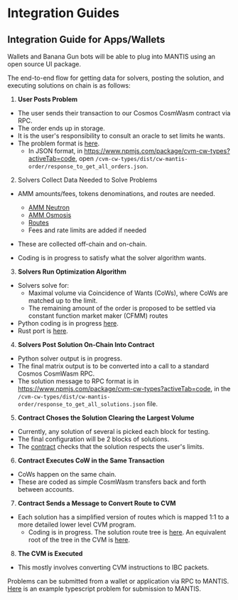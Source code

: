 # Integration Guides

## Integration Guide for Apps/Wallets
Wallets and Banana Gun bots will be able to plug into MANTIS using an open source UI package.

The end-to-end flow for getting data for solvers, posting the solution, and executing solutions on chain is as follows:

1. **User Posts Problem**
- The user sends their transaction to our Cosmos CosmWasm contract via RPC.
- The order ends up in storage.
- It is the user's responsibility to consult an oracle to set limits he wants.
- The problem format is [here](https://github.com/ComposableFi/composable/blob/f65076f5fcf2f0903b3d21e62ba22d7ba91c0c9f/code/xcvm/cosmwasm/contracts/order/src/lib.rs#L65).
  - In JSON format, in https://www.npmjs.com/package/cvm-cw-types?activeTab=code, open `/cvm-cw-types/dist/cw-mantis-order/response_to_get_all_orders.json`.

2. Solvers Collect Data Needed to Solve Problems
- AMM amounts/fees, tokens denominations, and routes are needed.
  - [AMM Neutron](https://app.astroport.fi/api/trpc/pools.getAll?input=%7B%22json%22%3A%7B%22chainId%22%3A%22phoenix-1%22%7D%7D)
  - [AMM Osmosis](https://app.osmosis.zone/api/pools?page=1&limit=300&min_liquidity=500000)
  - [Routes](https://github.com/ComposableFi/composable/blob/main/code/cvm/cvm.json)
  - Fees and rate limits are added if needed

- These are collected off-chain and on-chain.
- Coding is in progress to satisfy what the solver algorithm wants.

3. **Solvers Run Optimization Algorithm**
- Solvers solve for:
  - Maximal volume via Coincidence of Wants (CoWs), where CoWs are matched up to the limit.
  - The remaining amount of the order is proposed to be settled via constant function market maker (CFMM) routes
- Python coding is in progress [here](https://github.com/BrunoMazorra/2-assets-matching).
- Rust port is [here](https://github.com/ComposableFi/composable/blob/main/mantis/solver/src/solver.rs).
4. **Solvers Post Solution On-Chain Into Contract**
- Python solver output is in progress.
- The final matrix output is to be converted into a call to a standard Cosmos CosmWasm RPC.
- The solution message to RPC format is in https://www.npmjs.com/package/cvm-cw-types?activeTab=code, in the `/cvm-cw-types/dist/cw-mantis-order/response_to_get_all_solutions.json` file.
5. **Contract Choses the Solution Clearing the Largest Volume**
- Currently, any solution of several is picked each block for testing.
- The final configuration will be 2 blocks of solutions. 
- The [contract](https://github.com/ComposableFi/composable/blob/f65076f5fcf2f0903b3d21e62ba22d7ba91c0c9f/code/xcvm/cosmwasm/contracts/order/src/lib.rs#L343) checks that the solution respects the user's limits.
6. **Contract Executes CoW in the Same Transaction**
- CoWs happen on the same chain.
- These are coded as simple CosmWasm transfers back and forth between accounts.
7. **Contract Sends a Message to Convert Route to CVM**
- Each solution has a simplified version of routes which is mapped 1:1 to a more detailed lower level CVM program.
  - Coding is in progress.
The solution route tree is [here](https://github.com/ComposableFi/composable/blob/f65076f5fcf2f0903b3d21e62ba22d7ba91c0c9f/code/xcvm/cosmwasm/contracts/order/src/lib.rs#L153).
An equivalent root of the tree in the CVM is [here](https://github.com/ComposableFi/composable/blob/ee480d0062b8cde89e5cfb848881d88bb56f2625/docs/docs/technology/cvm/specification.md?plain=1#L120).
8. **The CVM is Executed**
- This mostly involves converting CVM instructions to IBC packets.

Problems can be submitted from a wallet or application via RPC to MANTIS. [Here](https://github.com/ComposableFi/composable/blob/06b2b265a4fb0e866faaf76af4ab94ba580560dd/docs/docs/technology/mantis/mantis.ts#L4) is an example typescript problem for submission to MANTIS.
